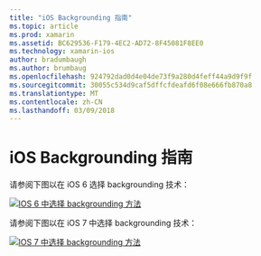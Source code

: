 ```yaml
---
title: "iOS Backgrounding 指南"
ms.topic: article
ms.prod: xamarin
ms.assetid: BC629536-F179-4EC2-AD72-8F45081F8EE0
ms.technology: xamarin-ios
author: bradumbaugh
ms.author: brumbaug
ms.openlocfilehash: 924792dad0d4e04de73f9a280d4feff44a9d9f9f
ms.sourcegitcommit: 30055c534d9caf5dffcfdeafd6f08e666fb870a8
ms.translationtype: MT
ms.contentlocale: zh-CN
ms.lasthandoff: 03/09/2018
---
```

# <a name="ios-backgrounding-guidance"></a>iOS Backgrounding 指南

请参阅下图以在 iOS 6 选择 backgrounding 技术：

 [![](ios-backgrounding-guidance-images/image10.png "IOS 6 中选择 backgrounding 方法")](ios-backgrounding-guidance-images/image10.png#lightbox)

请参阅下图以在 iOS 7 中选择 backgrounding 技术：

 [![](ios-backgrounding-guidance-images/image10b.png "IOS 7 中选择 backgrounding 方法")](ios-backgrounding-guidance-images/image10b.png#lightbox)

